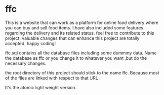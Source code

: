 # ffc

This is a website that can work as a platform for online food delivery where you can buy and sell food items. I have also included some features regarding the delivery and its related status. feel free to contribute to this project. valuable changes that can enhance this project are totally accepted. happy coding!

ffc.sql contains all the database files including some dummmy data. Name the database as ffc or you change it to whatever you want ,but do the necessary changes.

the root directory of this project should stick to the name ffc. Because most of the files are linked with respect to that URL .

It's the atomic light weight version.

